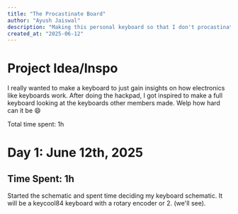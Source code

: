 ```yaml
---
title: "The Procastinate Board"
author: "Ayush Jaiswal"
description: "Making this personal keyboard so that I don't procastinate making a keyboard later on"
created_at: "2025-06-12"
---
```


# Project Idea/Inspo

I really wanted to make a keyboard to just gain insights on how electronics like keyboards work. After doing the hackpad, I got inspired to make a full keyboard looking at the keyboards other members made. Welp how hard can it be :smile:

Total time spent: 1h 

# Day 1: June 12th, 2025

## Time Spent: 1h
Started the schematic and spent time deciding my keyboard schematic. It will be a keycool84 keyboard with a rotary encoder or 2. (we'll see).

